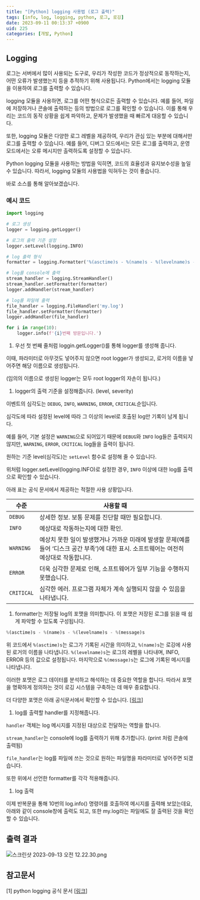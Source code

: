 ```yaml
---
title: "[Python] logging 사용법 (로그 출력)"
tags: [info, log, logging, python, 로그, 로깅]
date: 2023-09-11 00:13:37 +0900
uid: 225
categories: [개발, Python]
---
```


## Logging

로그는 서버에서 많이 사용되는 도구로, 우리가 작성한 코드가 정상적으로 동작하는지, 어떤 오류가 발생했는지 등을 추적하기 위해 사용됩니다. Python에서는 logging 모듈을 이용하여 로그를 출력할 수 있습니다.

logging 모듈을 사용하면, 로그를 어떤 형식으로든 출력할 수 있습니다. 예를 들어, 파일에 저장하거나 콘솔에 출력하는 등의 방법으로 로그를 확인할 수 있습니다. 이를 통해 우리는 코드의 동작 상황을 쉽게 파악하고, 문제가 발생했을 때 빠르게 대응할 수 있습니다.

또한, logging 모듈은 다양한 로그 레벨을 제공하여, 우리가 관심 있는 부분에 대해서만 로그를 출력할 수 있습니다. 예를 들어, 디버그 모드에서는 모든 로그를 출력하고, 운영 모드에서는 오류 메시지만 출력하도록 설정할 수 있습니다.

Python logging 모듈을 사용하는 방법을 익히면, 코드의 효율성과 유지보수성을 높일 수 있습니다. 따라서, logging 모듈의 사용법을 익혀두는 것이 좋습니다.

바로 소스를 통해 알아보겠습니다.

### 예시 코드

```python
import logging

# 로그 생성
logger = logging.getLogger()

# 로그의 출력 기준 설정
logger.setLevel(logging.INFO)

# log 출력 형식
formatter = logging.Formatter('%(asctime)s - %(name)s - %(levelname)s - %(message)s')

# log를 console에 출력
stream_handler = logging.StreamHandler()
stream_handler.setFormatter(formatter)
logger.addHandler(stream_handler)

# log를 파일에 출력
file_handler = logging.FileHandler('my.log')
file_handler.setFormatter(formatter)
logger.addHandler(file_handler)

for i in range(10):
	logger.info(f'{i}번째 방문입니다.')
```

1. 우선 첫 번째 줄처럼 loggin.getLogger()를 통해 logger를 생성해 줍니다.

이때, 파라미터로 아무것도 넣어주지 않으면 root logger가 생성되고, 로거의 이름을 넣어주면 해당 이름으로 생성됩니다.

(임의의 이름으로 생성된 logger는 모두 root logger의 자손이 됩니다.)

1. logger의 출력 기준을 설정해줍니다. (level, severity)

이벤트의 심각도는 `DEBUG`, `INFO`, `WARNING`, `ERROR`, `CRITICAL`순입니다. 

심각도에 따라 설정된 level에 따라 그 이상의 level로 호출된 log만 기록이 남게 됩니다.

예를 들어, 기본 설정은 `WARNING`으로 되어있기 때문에 `DEBUG`와 `INFO` log들은 출력되지 않지만, `WARNING`, `ERROR`, `CRITICAL` log들을 출력이 됩니다.

원하는 기준 level(심각도)는 `setLevel` 함수로 설정해 줄 수 있습니다.

위처럼 logger.setLevel(logging.INFO)로 설정한 경우, `INFO` 이상에 대한 log를 출력으로 확인할 수 있습니다.

아래 표는 공식 문서에서 제공하는 적절한 사용 상황입니다.

| 수준 | 사용할 때 |
| --- | --- |
| `DEBUG` | 상세한 정보. 보통 문제를 진단할 때만 필요합니다. |
| `INFO` | 예상대로 작동하는지에 대한 확인. |
| `WARNING` | 예상치 못한 일이 발생했거나 가까운 미래에 발생할 문제(예를 들어 ‘디스크 공간 부족’)에 대한 표시. 소프트웨어는 여전히 예상대로 작동합니다. |
| `ERROR` | 더욱 심각한 문제로 인해, 소프트웨어가 일부 기능을 수행하지 못했습니다. |
| `CRITICAL` | 심각한 에러. 프로그램 자체가 계속 실행되지 않을 수 있음을 나타냅니다. |

1. formatter는 저장될 log의 포맷을 의미합니다. 이 포맷은 저장된 로그를 읽을 때 쉽게 파악할 수 있도록 구성됩니다.

```python
%(asctime)s - %(name)s - %(levelname)s - %(message)s
```

위 코드에서 `%(asctime)s`는 로그가 기록된 시간을 의미하고, `%(name)s`는 로깅에 사용된 로거의 이름을 나타냅니다. `%(levelname)s`는 로그의 레벨을 나타내며, INFO, ERROR 등의 값으로 설정됩니다. 마지막으로 `%(message)s`는 로그에 기록된 메시지를 나타냅니다. 

이러한 포맷은 로그 데이터를 분석하고 해석하는 데 중요한 역할을 합니다. 따라서 포맷을 명확하게 정의하는 것이 로깅 시스템을 구축하는 데 매우 중요합니다. 

더 다양한 포맷은 아래 공식문서에서 확인할 수 있습니다. [[링크](https://docs.python.org/ko/3/library/logging.html#logrecord-attributes)]

1. log를 출력할 handler를 지정해줍니다.

`handler` 객체는 log 메시지를 지정된 대상으로 전달하는 역할을 합니다.

`stream_handler`는 console에 log를 출력하기 위해 추가합니다. (print 처럼 콘솔에 출력됨)

`file_handler`는 log를 파일에 쓰는 것으로 원하는 파일명을 파라미터로 넣어주면 되겠습니다.

또한 위에서 선언한 formatter를 각각 적용해줍니다.

1. log 출력

이제 반복문을 통해 10번의 log.info() 명령어를 호출하여 메시지를 출력해 보았는데요, 아래와 같이 console창에 출력도 되고, 또한 my.log라는 파일에도 잘 출력된 것을 확인할 수 있습니다.

## 출력 결과

![스크린샷 2023-09-13 오전 12.22.30.png](https://i.imgur.com/TOUCA84.png)

## 참고문서

[1] python logging 공식 문서 [[링크](https://docs.python.org/ko/3/howto/logging.html)]